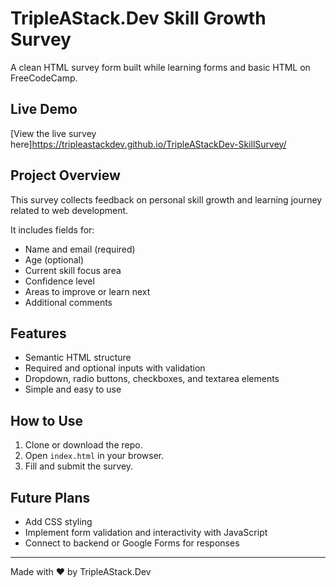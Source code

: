 # TripleAStack.Dev Skill Growth Survey

A clean HTML survey form built while learning forms and basic HTML on FreeCodeCamp.

## Live Demo

[View the live survey here]https://tripleastackdev.github.io/TripleAStackDev-SkillSurvey/

## Project Overview

This survey collects feedback on personal skill growth and learning journey related to web development.

It includes fields for:
- Name and email (required)
- Age (optional)
- Current skill focus area
- Confidence level
- Areas to improve or learn next
- Additional comments

## Features

- Semantic HTML structure  
- Required and optional inputs with validation  
- Dropdown, radio buttons, checkboxes, and textarea elements  
- Simple and easy to use  

## How to Use

1. Clone or download the repo.  
2. Open `index.html` in your browser.  
3. Fill and submit the survey.  

## Future Plans

- Add CSS styling  
- Implement form validation and interactivity with JavaScript  
- Connect to backend or Google Forms for responses  

---

Made with ❤️ by TripleAStack.Dev
